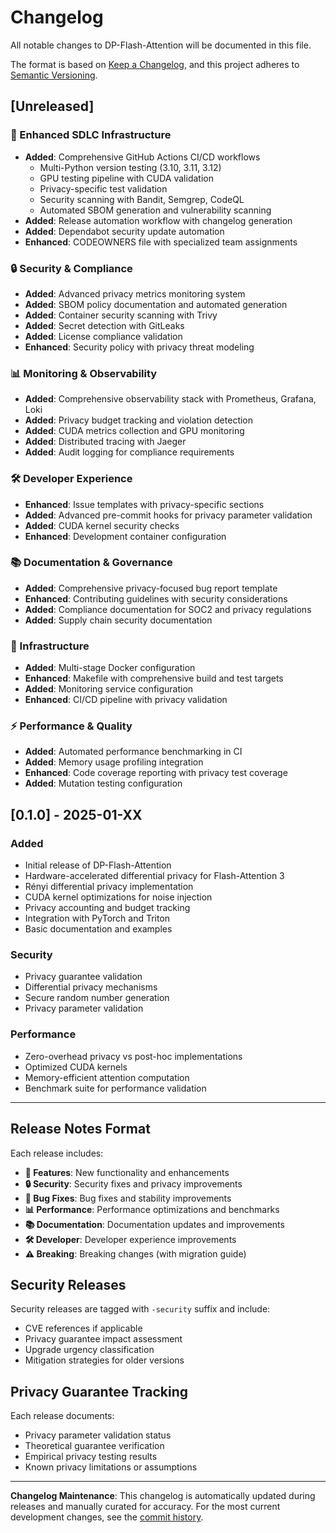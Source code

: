 # Changelog

All notable changes to DP-Flash-Attention will be documented in this file.

The format is based on [Keep a Changelog](https://keepachangelog.com/en/1.0.0/),
and this project adheres to [Semantic Versioning](https://semver.org/spec/v2.0.0.html).

## [Unreleased]

### 🚀 Enhanced SDLC Infrastructure
- **Added**: Comprehensive GitHub Actions CI/CD workflows
  - Multi-Python version testing (3.10, 3.11, 3.12)
  - GPU testing pipeline with CUDA validation
  - Privacy-specific test validation
  - Security scanning with Bandit, Semgrep, CodeQL
  - Automated SBOM generation and vulnerability scanning
- **Added**: Release automation workflow with changelog generation
- **Added**: Dependabot security update automation
- **Enhanced**: CODEOWNERS file with specialized team assignments

### 🔒 Security & Compliance
- **Added**: Advanced privacy metrics monitoring system
- **Added**: SBOM policy documentation and automated generation
- **Added**: Container security scanning with Trivy
- **Added**: Secret detection with GitLeaks
- **Added**: License compliance validation
- **Enhanced**: Security policy with privacy threat modeling

### 📊 Monitoring & Observability  
- **Added**: Comprehensive observability stack with Prometheus, Grafana, Loki
- **Added**: Privacy budget tracking and violation detection
- **Added**: CUDA metrics collection and GPU monitoring
- **Added**: Distributed tracing with Jaeger
- **Added**: Audit logging for compliance requirements

### 🛠️ Developer Experience
- **Enhanced**: Issue templates with privacy-specific sections
- **Added**: Advanced pre-commit hooks for privacy parameter validation
- **Added**: CUDA kernel security checks
- **Enhanced**: Development container configuration

### 📚 Documentation & Governance
- **Added**: Comprehensive privacy-focused bug report template
- **Enhanced**: Contributing guidelines with security considerations
- **Added**: Compliance documentation for SOC2 and privacy regulations
- **Added**: Supply chain security documentation

### 🔧 Infrastructure
- **Added**: Multi-stage Docker configuration
- **Enhanced**: Makefile with comprehensive build and test targets
- **Added**: Monitoring service configuration
- **Enhanced**: CI/CD pipeline with privacy validation

### ⚡ Performance & Quality
- **Added**: Automated performance benchmarking in CI
- **Added**: Memory usage profiling integration
- **Enhanced**: Code coverage reporting with privacy test coverage
- **Added**: Mutation testing configuration

## [0.1.0] - 2025-01-XX

### Added
- Initial release of DP-Flash-Attention
- Hardware-accelerated differential privacy for Flash-Attention 3
- Rényi differential privacy implementation
- CUDA kernel optimizations for noise injection
- Privacy accounting and budget tracking
- Integration with PyTorch and Triton
- Basic documentation and examples

### Security
- Privacy guarantee validation
- Differential privacy mechanisms
- Secure random number generation
- Privacy parameter validation

### Performance
- Zero-overhead privacy vs post-hoc implementations
- Optimized CUDA kernels
- Memory-efficient attention computation
- Benchmark suite for performance validation

---

## Release Notes Format

Each release includes:
- **🚀 Features**: New functionality and enhancements
- **🔒 Security**: Security fixes and privacy improvements
- **🐛 Bug Fixes**: Bug fixes and stability improvements
- **📊 Performance**: Performance optimizations and benchmarks
- **📚 Documentation**: Documentation updates and improvements
- **🛠️ Developer**: Developer experience improvements
- **⚠️ Breaking**: Breaking changes (with migration guide)

## Security Releases

Security releases are tagged with `-security` suffix and include:
- CVE references if applicable
- Privacy guarantee impact assessment
- Upgrade urgency classification
- Mitigation strategies for older versions

## Privacy Guarantee Tracking

Each release documents:
- Privacy parameter validation status
- Theoretical guarantee verification
- Empirical privacy testing results
- Known privacy limitations or assumptions

---

**Changelog Maintenance**: This changelog is automatically updated during releases and manually curated for accuracy. For the most current development changes, see the [commit history](https://github.com/yourusername/dp-flash-attention/commits/main).